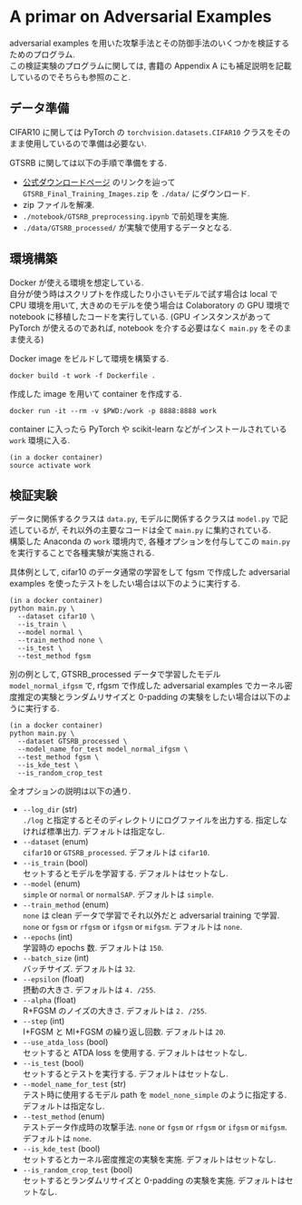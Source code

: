 # A primar on Adversarial Examples
adversarial examples を用いた攻撃手法とその防御手法のいくつかを検証するためのプログラム.  
この検証実験のプログラムに関しては, 書籍の Appendix A にも補足説明を記載しているのでそちらも参照のこと.


## データ準備
CIFAR10 に関しては PyTorch の `torchvision.datasets.CIFAR10` クラスをそのまま使用しているので準備は必要ない.

GTSRB に関しては以下の手順で準備をする.
- [公式ダウンロードページ](http://benchmark.ini.rub.de/?section=gtsrb&subsection=dataset#Downloads) のリンクを辿って `GTSRB_Final_Training_Images.zip` を `./data/` にダウンロード.
- zip ファイルを解凍.
- `./notebook/GTSRB_preprocessing.ipynb` で前処理を実施.
- `./data/GTSRB_processed/` が実験で使用するデータとなる.


## 環境構築
Docker が使える環境を想定している.  
自分が使う時はスクリプトを作成したり小さいモデルで試す場合は local で CPU 環境を用いて, 大きめのモデルを使う場合は Colaboratory の GPU 環境で notebook に移植したコードを実行している.
(GPU インスタンスがあって PyTorch が使えるのであれば, notebook を介する必要はなく `main.py` をそのまま使える)

Docker image をビルドして環境を構築する.

```
docker build -t work -f Dockerfile .
```

作成した image を用いて container を作成する.

```
docker run -it --rm -v $PWD:/work -p 8888:8888 work
```

container に入ったら PyTorch や scikit-learn などがインストールされている `work` 環境に入る.

```
(in a docker container)
source activate work
```


## 検証実験
データに関係するクラスは `data.py`, モデルに関係するクラスは `model.py` で記述しているが, それ以外の主要なコードは全て `main.py` に集約されている.  
構築した Anaconda の `work` 環境内で, 各種オプションを付与してこの `main.py` を実行することで各種実験が実施される.

具体例として, cifar10 のデータ通常の学習をして fgsm で作成した adversarial examples を使ったテストをしたい場合は以下のように実行する.

```
(in a docker container)
python main.py \
  --dataset cifar10 \
  --is_train \
  --model normal \
  --train_method none \
  --is_test \
  --test_method fgsm
```

別の例として, GTSRB_processed データで学習したモデル `model_normal_ifgsm` で, rfgsm で作成した adversarial examples でカーネル密度推定の実験とランダムリサイズと 0-padding の実験をしたい場合は以下のように実行する.

```
(in a docker container)
python main.py \
  --dataset GTSRB_processed \
  --model_name_for_test model_normal_ifgsm \
  --test_method fgsm \
  --is_kde_test \
  --is_random_crop_test
```


全オプションの説明は以下の通り.

- `--log_dir` (str)  
  `./log` と指定するとそのディレクトリにログファイルを出力する. 指定しなければ標準出力. デフォルトは指定なし.
- `--dataset` (enum)  
  `cifar10` or `GTSRB_processed`. デフォルトは `cifar10`.
- `--is_train` (bool)  
  セットするとモデルを学習する. デフォルトはセットなし.
- `--model` (enum)  
  `simple` or `normal` or `normalSAP`. デフォルトは `simple`.
- `--train_method` (enum)  
  `none` は clean データで学習でそれ以外だと adversarial training で学習. `none` or `fgsm` or `rfgsm` or `ifgsm` or `mifgsm`. デフォルトは `none`.
- `--epochs` (int)  
  学習時の epochs 数. デフォルトは `150`.
- `--batch_size` (int)  
  バッチサイズ. デフォルトは `32`.
- `--epsilon` (float)  
  摂動の大きさ. デフォルトは `4. /255`.
- `--alpha` (float)  
  R+FGSM のノイズの大きさ. デフォルトは `2. /255`.
- `--step` (int)  
  I+FGSM と MI+FGSM の繰り返し回数. デフォルトは `20`.
- `--use_atda_loss` (bool)  
  セットすると ATDA loss を使用する. デフォルトはセットなし.
- `--is_test` (bool)  
  セットするとテストを実行する. デフォルトはセットなし.
- `--model_name_for_test` (str)  
  テスト時に使用するモデル path を `model_none_simple` のように指定する. デフォルトは指定なし.
- `--test_method` (enum)  
  テストデータ作成時の攻撃手法. `none` or `fgsm` or `rfgsm` or `ifgsm` or `mifgsm`. デフォルトは `none`.
- `--is_kde_test` (bool)  
  セットするとカーネル密度推定の実験を実施. デフォルトはセットなし.
- `--is_random_crop_test` (bool)  
  セットするとランダムリサイズと 0-padding の実験を実施. デフォルトはセットなし.
